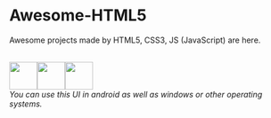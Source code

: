 # Awesome-HTML5
Awesome projects made by HTML5, CSS3, JS (JavaScript) are here.
<br></br>
<div style="display:flex;">
  <img src="https://cdn.pixabay.com/photo/2017/08/05/11/16/logo-2582748_1280.png" height="50px" width="50px">
  <img src="https://cdn.pixabay.com/photo/2017/08/05/11/16/logo-2582747_1280.png" height="50px" width="50px">
  <img src="https://cdn.pixabay.com/photo/2015/04/23/17/41/javascript-736400_1280.png" height="50px" width="50px">
</div>
<i>You can use this UI in android as well as windows or other operating systems.</i> 
